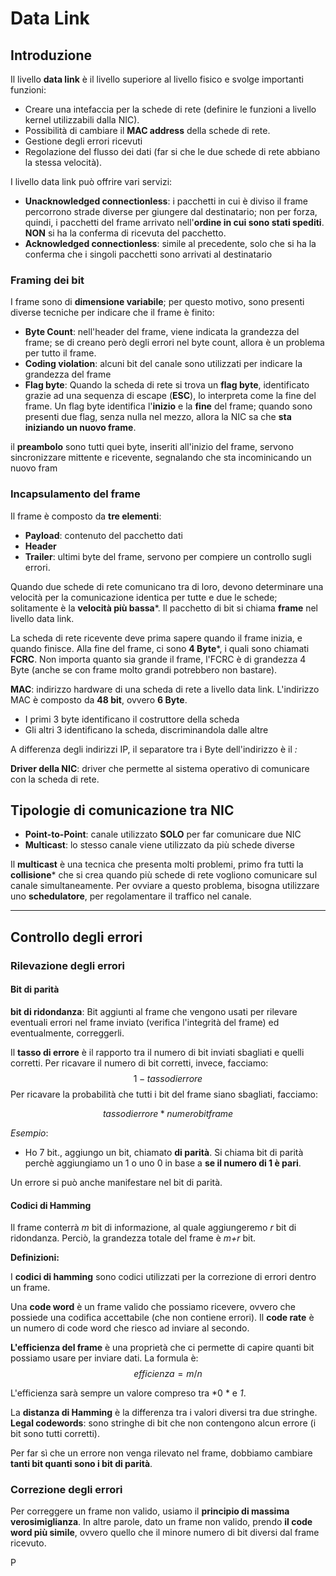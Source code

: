 # Data Link

## Introduzione

Il livello **data link** è il livello superiore al livello fisico e svolge importanti funzioni:
- Creare una intefaccia per la schede di rete (definire le funzioni a livello kernel utilizzabili dalla NIC).
- Possibilità di cambiare il **MAC address** della schede di rete.
- Gestione degli errori ricevuti
- Regolazione del flusso dei dati (far si che le due schede di rete abbiano la stessa velocità).

I livello data link può offrire vari servizi:
- **Unacknowledged connectionless**:  i pacchetti in cui è diviso il frame percorrono strade diverse per giungere dal destinatario; non per forza, quindi, i pacchetti del frame arrivato nell'**ordine in cui sono stati spediti**. **NON** si ha la conferma di ricevuta del pacchetto.
- **Acknowledged connectionless**: simile al precedente, solo che si ha la conferma che i singoli pacchetti sono arrivati al destinatario


### Framing dei bit

I frame sono di **dimensione variabile**; per questo motivo, sono presenti diverse tecniche per indicare che il frame è finito:
- **Byte Count**:  nell'header del frame, viene indicata la grandezza del frame; se di creano però degli errori nel byte count, allora è un problema per tutto il frame.
- **Coding violation**: alcuni bit del canale sono utilizzati per indicare la grandezza del frame
- **Flag byte**: Quando la scheda di rete si trova un **flag byte**, identificato grazie ad una sequenza di escape (**ESC**), lo interpreta come la fine del frame. 
Un flag byte identifica l'**inizio** e la **fine** del frame; quando sono presenti due flag, senza nulla nel mezzo, allora la NIC sa che **sta iniziando un nuovo frame**.

il **preambolo** sono tutti quei byte, inseriti all'inizio del frame, servono sincronizzare mittente e ricevente, segnalando che sta incominicando un nuovo fram

### Incapsulamento del frame
Il frame è composto da  **tre elementi**:
- **Payload**: contenuto del pacchetto dati
- **Header**
- **Trailer**: ultimi byte del frame, servono per compiere un controllo sugli errori.


Quando due schede di rete comunicano tra di loro, devono determinare una velocità per la comunicazione identica per tutte e due le schede; solitamente è la **velocità più bassa***.
Il pacchetto di bit si chiama **frame** nel livello data link.

La scheda di rete ricevente deve prima sapere quando il frame inizia, e quando finisce.
Alla fine del frame, ci sono **4 Byte***, i quali sono chiamati **FCRC**.
Non importa quanto sia grande il frame, l'FCRC è di grandezza 4 Byte (anche se con frame molto grandi potrebbero non bastare).

**MAC**: indirizzo hardware di una scheda di rete a livello data link.
L'indirizzo MAC è composto da **48 bit**, ovvero **6 Byte**.
- I primi 3 byte identificano il costruttore della scheda
- Gli altri 3 identificano la scheda, discriminandola dalle altre

A differenza degli indirizzi IP, il separatore tra i Byte dell'indirizzo è il *:*

**Driver della NIC**: driver che permette al sistema operativo di comunicare con la scheda di rete.

## Tipologie di comunicazione tra NIC

- **Point-to-Point**: canale utilizzato **SOLO** per far comunicare due NIC
- **Multicast**: lo stesso canale viene utilizzato da più schede diverse

Il **multicast** è una tecnica che presenta molti problemi, primo fra tutti la **collisione*** che si crea quando più schede di rete vogliono comunicare sul canale simultaneamente.
Per ovviare a questo problema, bisogna utilizzare uno **schedulatore**, per regolamentare il traffico nel canale.

***
## Controllo degli errori

### Rilevazione degli errori

#### Bit di parità
**bit di ridondanza**: Bit aggiunti al frame che vengono usati per rilevare eventuali errori nel frame inviato (verifica l'integrità del frame) ed eventualmente, correggerli.

Il **tasso di errore** è il rapporto tra il numero di bit inviati sbagliati e quelli corretti.
Per ricavare il numero di bit corretti, invece, facciamo: $$1-tasso dierrore$$
Per ricavare la probabilità che tutti i bit del frame siano sbagliati, facciamo:

$$ tassodierrore*numerobitframe $$

*Esempio*:
- Ho 7 bit., aggiungo un bit, chiamato **di parità**. Si chiama bit di parità perchè aggiungiamo un 1 o uno 0 in base a **se il numero di 1 è pari**.

Un errore si può anche manifestare nel bit di parità.


#### Codici di Hamming
Il frame conterrà *m* bit di informazione, al quale aggiungeremo *r* bit di ridondanza.
Perciò, la grandezza totale del frame è *m+r* bit.

**Definizioni:**

 I **codici di hamming** sono codici utilizzati per la correzione di errori dentro un frame.
 
Una **code word** è un frame valido che possiamo ricevere, ovvero che possiede una codifica accettabile (che non contiene errori).
Il **code rate** è un numero di code word che riesco ad inviare al secondo.

**L'efficienza del frame** è una proprietà che ci permette di capire quanti bit possiamo usare per inviare dati. La formula è:
$$
efficienza=m/n
$$

L'efficienza sarà sempre un valore compreso tra *0 * e *1*.

La **distanza di Hamming** è la differenza tra i valori diversi tra due stringhe.
**Legal codewords**: sono stringhe di bit che non contengono alcun errore (i bit sono tutti corretti). 


Per far sì che un errore non venga rilevato nel frame, dobbiamo cambiare **tanti bit quanti sono i bit di parità**.

### Correzione degli errori

Per correggere un frame non valido, usiamo il **principio di massima verosimiglianza**.
In altre parole, dato un frame non valido, prendo **il code word più simile**, ovvero quello che il minore numero di bit diversi dal frame ricevuto.

P

















